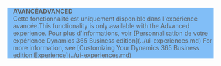 <blockquote STYLE="background: #81BEF7;border-left:None"><span data-ttu-id="62fed-101"><b>AVANCÉ</b></span><span class="sxs-lookup"><span data-stu-id="62fed-101"><b>ADVANCED</b></span></span><br /><span data-ttu-id="62fed-102">Cette fonctionnalité est uniquement disponible dans l'expérience avancée.</span><span class="sxs-lookup"><span data-stu-id="62fed-102">This functionality is only available with the Advanced experience.</span></span> <span data-ttu-id="62fed-103">Pour plus d'informations, voir [Personnalisation de votre expérience Dynamics 365 Business edition](../ui-experiences.md) </span><span class="sxs-lookup"><span data-stu-id="62fed-103">For more information, see [Customizing Your Dynamics 365 Business edition  Experience](../ui-experiences.md) </span></span></blockquote>

